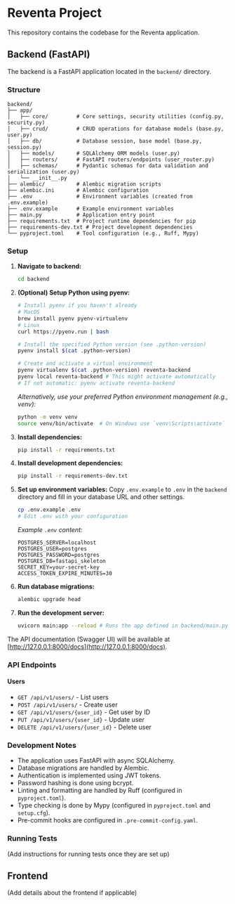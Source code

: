 # Reventa Project

This repository contains the codebase for the Reventa application.

## Backend (FastAPI)

The backend is a FastAPI application located in the `backend/` directory.

### Structure

```
backend/
├── app/
│   ├── core/         # Core settings, security utilities (config.py, security.py)
│   ├── crud/         # CRUD operations for database models (base.py, user.py)
│   ├── db/           # Database session, base model (base.py, session.py)
│   ├── models/       # SQLAlchemy ORM models (user.py)
│   ├── routers/      # FastAPI routers/endpoints (user_router.py)
│   ├── schemas/      # Pydantic schemas for data validation and serialization (user.py)
│   └── __init__.py
├── alembic/          # Alembic migration scripts
├── alembic.ini       # Alembic configuration
├── .env              # Environment variables (created from .env.example)
├── .env.example      # Example environment variables
├── main.py           # Application entry point
├── requirements.txt  # Project runtime dependencies for pip
├── requirements-dev.txt # Project development dependencies
└── pyproject.toml    # Tool configuration (e.g., Ruff, Mypy)
```

### Setup

1.  **Navigate to backend:**
    ```bash
    cd backend
    ```
2.  **(Optional) Setup Python using pyenv:**
    ```bash
    # Install pyenv if you haven't already
    # MacOS
    brew install pyenv pyenv-virtualenv
    # Linux
    curl https://pyenv.run | bash

    # Install the specified Python version (see .python-version)
    pyenv install $(cat .python-version)

    # Create and activate a virtual environment
    pyenv virtualenv $(cat .python-version) reventa-backend
    pyenv local reventa-backend # This might activate automatically
    # If not automatic: pyenv activate reventa-backend
    ```
    *Alternatively, use your preferred Python environment management (e.g., venv):*
    ```bash
    python -m venv venv
    source venv/bin/activate  # On Windows use `venv\Scripts\activate`
    ```

3.  **Install dependencies:**
    ```bash
    pip install -r requirements.txt
    ```
4.  **Install development dependencies:**
    ```bash
    pip install -r requirements-dev.txt
    ```
5.  **Set up environment variables:**
    Copy `.env.example` to `.env` in the `backend` directory and fill in your database URL and other settings.
    ```bash
    cp .env.example .env
    # Edit .env with your configuration
    ```
    *Example `.env` content:*
    ```
    POSTGRES_SERVER=localhost
    POSTGRES_USER=postgres
    POSTGRES_PASSWORD=postgres
    POSTGRES_DB=fastapi_skeleton
    SECRET_KEY=your-secret-key
    ACCESS_TOKEN_EXPIRE_MINUTES=30
    ```

6.  **Run database migrations:**
    ```bash
    alembic upgrade head
    ```
7.  **Run the development server:**
    ```bash
    uvicorn main:app --reload # Runs the app defined in backend/main.py
    ```

The API documentation (Swagger UI) will be available at [http://127.0.0.1:8000/docs](http://127.0.0.1:8000/docs).

### API Endpoints

#### Users

- `GET /api/v1/users/` - List users
- `POST /api/v1/users/` - Create user
- `GET /api/v1/users/{user_id}` - Get user by ID
- `PUT /api/v1/users/{user_id}` - Update user
- `DELETE /api/v1/users/{user_id}` - Delete user

### Development Notes

- The application uses FastAPI with async SQLAlchemy.
- Database migrations are handled by Alembic.
- Authentication is implemented using JWT tokens.
- Password hashing is done using bcrypt.
- Linting and formatting are handled by Ruff (configured in `pyproject.toml`).
- Type checking is done by Mypy (configured in `pyproject.toml` and `setup.cfg`).
- Pre-commit hooks are configured in `.pre-commit-config.yaml`.

### Running Tests

(Add instructions for running tests once they are set up)

## Frontend

(Add details about the frontend if applicable)
